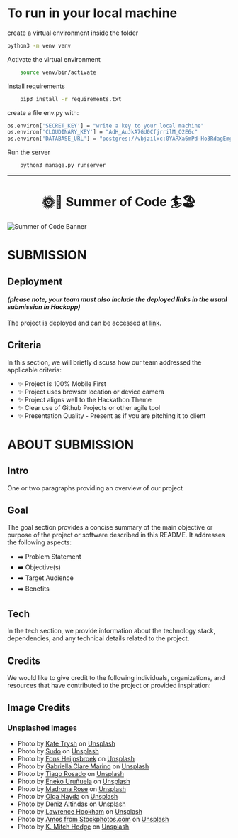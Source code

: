# To run in your local machine

create a virtual environment inside the folder

```bash
python3 -m venv venv
```

Activate the virtual environment

```bash
    source venv/bin/activate
```

Install requirements

```bash
    pip3 install -r requirements.txt
```

create a file env.py with:

```bash
os.environ['SECRET_KEY'] = "write a key to your local machine"
os.environ['CLOUDINARY_KEY'] = "AdH_AuJkA7GU0CfjrrilM_Q2E6c"
os.environ['DATABASE_URL'] = "postgres://vbjzilxc:0YARXa6mPd-Ho3RdagEmgGbUrqcya64z@trumpet.db.elephantsql.com/vbjzilxc"
```

Run the server

```bash
    python3 manage.py runserver
```

<hr>
<h1 align="center"><strong>🌞🚵 Summer of Code 🏄🏖️</strong>

</h1>

![Summer of Code Banner](https://res.cloudinary.com/djdefbnij/image/upload/v1688114955/Summer_2_owummy.png)

# SUBMISSION

## Deployment

#### _(please note, your team must also include the deployed links in the usual submission in Hackapp)_

The project is deployed and can be accessed at [link](https://suns-goods-1564630265ef.herokuapp.com/).

## Criteria

In this section, we will briefly discuss how our team addressed the applicable criteria:

- ✨ Project is 100% Mobile First
- ✨ Project uses browser location or device camera
- ✨ Project aligns well to the Hackathon Theme
- ✨ Clear use of Github Projects or other agile tool
- ✨ Presentation Quality - Present as if you are pitching it to client

# ABOUT SUBMISSION

## Intro

One or two paragraphs providing an overview of our project

## Goal

The goal section provides a concise summary of the main objective or purpose of the project or software described in this README. It addresses the following aspects:

- ➡️ Problem Statement
- ➡️ Objective(s)
- ➡️ Target Audience
- ➡️ Benefits

## Tech

In the tech section, we provide information about the technology stack, dependencies, and any technical details related to the project.

## Credits

We would like to give credit to the following individuals, organizations, and resources that have contributed to the project or provided inspiration:

## Image Credits

### Unsplashed Images

- Photo by <a href="https://unsplash.com/@katetrysh?utm_source=unsplash&utm_medium=referral&utm_content=creditCopyText">Kate Trysh</a> on <a href="https://unsplash.com/photos/HgvOHWtalFc?utm_source=unsplash&utm_medium=referral&utm_content=creditCopyText">Unsplash</a>
- Photo by <a href="https://unsplash.com/es/@socialsudo?utm_source=unsplash&utm_medium=referral&utm_content=creditCopyText">Sudo</a> on <a href="https://unsplash.com/s/photos/tourism-group?license=free&utm_source=unsplash&utm_medium=referral&utm_content=creditCopyText">Unsplash</a>
- Photo by <a href="https://unsplash.com/@fonsheijnsbroek_amsterdam_photos?utm_source=unsplash&utm_medium=referral&utm_content=creditCopyText">Fons Heijnsbroek</a> on <a href="https://unsplash.com/photos/HgvOHWtalFc?utm_source=unsplash&utm_medium=referral&utm_content=creditCopyText">Unsplash</a>
- Photo by <a href="https://unsplash.com/@gabiontheroad?utm_source=unsplash&utm_medium=referral&utm_content=creditCopyText">Gabriella Clare Marino</a> on <a href="https://unsplash.com/photos/HgvOHWtalFc?utm_source=unsplash&utm_medium=referral&utm_content=creditCopyText">Unsplash</a>
- Photo by <a href="https://unsplash.com/@tiagorosado?utm_source=unsplash&utm_medium=referral&utm_content=creditCopyText">Tiago Rosado</a> on <a href="https://unsplash.com/s/photos/group-photo?license=free&utm_source=unsplash&utm_medium=referral&utm_content=creditCopyText">Unsplash</a>
- Photo by <a href="https://unsplash.com/pt-br/@nkuutz?utm_source=unsplash&utm_medium=referral&utm_content=creditCopyText">Eneko Uruñuela</a> on <a href="https://unsplash.com/s/photos/group-photo?license=free&utm_source=unsplash&utm_medium=referral&utm_content=creditCopyText">Unsplash</a>
- Photo by <a href="https://unsplash.com/@themadronarose?utm_source=unsplash&utm_medium=referral&utm_content=creditCopyText">Madrona Rose</a> on <a href="https://unsplash.com/s/photos/solo-photo?license=free&utm_source=unsplash&utm_medium=referral&utm_content=creditCopyText">Unsplash</a>
- Photo by <a href="https://unsplash.com/pt-br/@olianayda?utm_source=unsplash&utm_medium=referral&utm_content=creditCopyText">Olga Nayda</a> on <a href="https://unsplash.com/s/photos/solo-photo?license=free&utm_source=unsplash&utm_medium=referral&utm_content=creditCopyText">Unsplash</a>
- Photo by <a href="https://unsplash.com/de/@omeganova?utm_source=unsplash&utm_medium=referral&utm_content=creditCopyText">Deniz Altindas</a> on <a href="https://unsplash.com/photos/t1XLQvDqt_4?utm_source=unsplash&utm_medium=referral&utm_content=creditCopyText">Unsplash</a>
- Photo by <a href="https://unsplash.com/@hookie1001?utm_source=unsplash&utm_medium=referral&utm_content=creditCopyText">Lawrence Hookham</a> on <a href="https://unsplash.com/s/photos/tourist-attraction?license=free&utm_source=unsplash&utm_medium=referral&utm_content=creditCopyText">Unsplash</a>
- Photo by <a href="https://unsplash.com/@stockphotos_com?utm_source=unsplash&utm_medium=referral&utm_content=creditCopyText">Amos from Stockphotos.com</a> on <a href="https://unsplash.com/photos/9CeXabf3jn8?utm_source=unsplash&utm_medium=referral&utm_content=creditCopyText">Unsplash</a>
- Photo by <a href="https://unsplash.com/@kmitchhodge?utm_source=unsplash&utm_medium=referral&utm_content=creditCopyText">K. Mitch Hodge</a> on <a href="https://unsplash.com/photos/lABcTSLmYCQ?utm_source=unsplash&utm_medium=referral&utm_content=creditCopyText">Unsplash</a>
